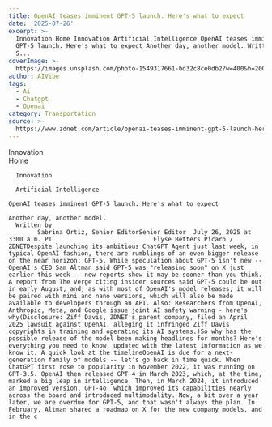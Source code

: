 ```yaml
---
title: OpenAI teases imminent GPT-5 launch. Here's what to expect
date: '2025-07-26'
excerpt: >-
  Innovation Home Innovation Artificial Intelligence OpenAI teases imminent
  GPT-5 launch. Here's what to expect Another day, another model. Written by
  S...
coverImage: >-
  https://images.unsplash.com/photo-1549317661-bd32c8ce0db2?w=400&h=200&fit=crop&auto=format
author: AIVibe
tags:
  - Ai
  - Chatgpt
  - Openai
category: Transportation
source: >-
  https://www.zdnet.com/article/openai-teases-imminent-gpt-5-launch-heres-what-to-expect/
---
```

Innovation      
      Home
    
      Innovation
    
      Artificial Intelligence
       
    OpenAI teases imminent GPT-5 launch. Here's what to expect
     
    Another day, another model.
      Written by 
            Sabrina Ortiz, Senior EditorSenior Editor  July 26, 2025 at 3:00 a.m. PT                            Elyse Betters Picaro / ZDNETDespite launching its ambitious ChatGPT Agent just last week, in typical OpenAI fashion, there are rumblings of an even bigger release on the near horizon: GPT-5. While speculation about GPT-5 isn't new -- OpenAI's CEO Sam Altman said GPT-5 was "releasing soon" on X just earlier this week -- new reports show it may be sooner than you think. A report from The Verge citing insider sources said GPT-5 could be out in early August, and, as with most of OpenAI's model releases, it will be paired with mini and nano versions, which will also be made available to developers through an API. Also: Researchers from OpenAI, Anthropic, Meta, and Google issue joint AI safety warning - here's why(Disclosure: Ziff Davis, ZDNET's parent company, filed an April 2025 lawsuit against OpenAI, alleging it infringed Ziff Davis copyrights in training and operating its AI systems.)So why has the possible release of the model been making headlines for months? Here's everything you need to know, updated with the latest information as we know it. A quick look at the timelineOpenAI is due for a next-generation family of models -- let's go back in time quick. When ChatGPT first rose to popularity in November 2022, it was running on GPT-3.5. OpenAI then released GPT-4 in March 2023, which, at the time, marked a big leap in intelligence. Then, in March 2024, it introduced an improved version, GPT-4o, which improved its capabilities nearly across the board and introduced multimodality. Now, a bit over a year later, we are overdue for GPT-5, and that wasn't always the plan. In February, Altman shared a roadmap on X for the new company models, and in the c
